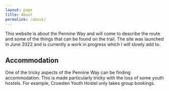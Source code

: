 ```yaml
---
layout: page
title: About
permalink: /about/
---
```


This website is about the Pennine Way and will come to describe the route and some of the things that can be found on the trail. The site was launched in June 2022 and is currently a work in progress which I will slowly add to.

## Accommodation
One of the tricky aspects of the Pennine Way can be finding accommodation. This is made particularly tricky with the loss of some youth hostels. For example, Crowden Youth Hostel only takes group bookings.
